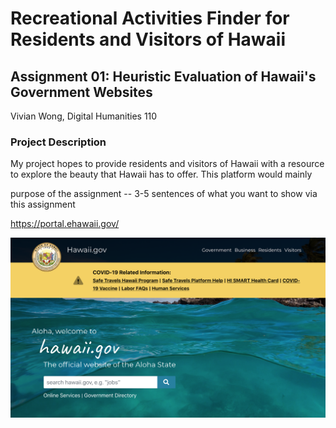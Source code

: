 # Recreational Activities Finder for Residents and Visitors of Hawaii

## Assignment 01: Heuristic Evaluation of Hawaii's Government Websites
Vivian Wong, Digital Humanities 110

### Project Description
My project hopes to provide residents and visitors of Hawaii with a resource to explore the beauty that Hawaii has to offer. This platform would mainly

purpose of the assignment -- 3-5 sentences of what you want to show via this assignment

https://portal.ehawaii.gov/

![Hawaii Government Website](HawaiiGovWebsite.png)
